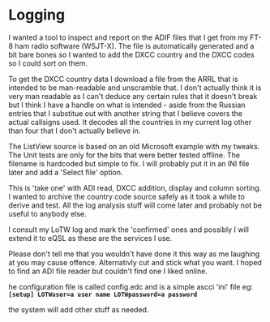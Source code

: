 # Logging
I wanted a tool to inspect and report on the ADIF files that I get from my FT-8 ham radio
software (WSJT-X). The file is automatically generated and a bit bare bones so I wanted to
add the DXCC country and the DXCC codes so I could sort on them.

To get the DXCC country data I download a file from the ARRL that is intended to be
man-readable and unscramble that. I don't actually think it is very man readable as I
can't deduce any certain rules that it doesn't break but I think I have a handle on what
is intended - aside from the Russian entries that I substitue out with another string
that I believe covers the actual callsigns used. It decodes all the countries in my
current log other than four that I don't actually believe in.

The ListView source is based on an old Microsoft example with my tweaks.
The Unit tests are only for the bits that were better tested offline.
The filename is hardcoded but simple to fix. I will probably put it in an INI file later
and add a 'Select file' option.

This is 'take one' with ADI read, DXCC addition, display and column sorting. I wanted to
archive the country code source safely as it took a while to derive and test. All the log
analysis stuff will come later and probably not be useful to anybody else.

I consult my LoTW log and mark the 'confirmed' ones and possibly I will extend it to
eQSL as these are the services I use.

Please don't tell me that you wouldn't have done it this way as me laughing at you may
cause offence. Alternativly cut and stick what you want. I hoped to find an ADI file
reader but couldn't find one I liked online.

he configuration file is called config.edc and is a simple ascci 'ini' file eg:
**```[setup]
LOTWuser=a user name
LOTWpassword=a password```**

the system will add other stuff as needed.
